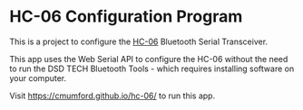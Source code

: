 # HC-06 Configuration Program

This is a project to configure the [HC-06](http://www.dsdtech-global.com/search/label/HC-06)
Bluetooth Serial Transceiver.

This app uses the Web Serial API to configure the HC-06 without the need to run
the DSD TECH Bluetooth Tools - which requires installing software on your
computer.

Visit https://cmumford.github.io/hc-06/ to run this app.
